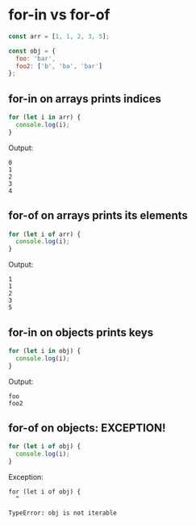 # for-in vs for-of

```javascript
const arr = [1, 1, 2, 3, 5];

const obj = {
  foo: 'bar',
  foo2: ['b', 'ba', 'bar']
};
```

## for-in on arrays prints indices
```javascript
for (let i in arr) {
  console.log(i);
}
```

Output:
```
0
1
2
3
4
```

## for-of on arrays prints its elements
```javascript
for (let i of arr) {
  console.log(i);
}
```

Output:
```
1
1
2
3
5
```

## for-in on objects prints keys
```javascript
for (let i in obj) {
  console.log(i);
}
```

Output:
```
foo
foo2
```

## for-of on objects: EXCEPTION!
```javascript
for (let i of obj) {
  console.log(i);
}
```

Exception:
```
for (let i of obj) {
  ^

TypeError: obj is not iterable
```
